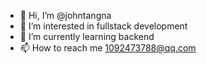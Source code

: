 - 👋 Hi, I’m @johntangna
- 👀 I’m interested in fullstack development
- 🌱 I’m currently learning backend
- 📫 How to reach me 1092473788@qq.com

<!---
johntangna/johntangna is a ✨ special ✨ repository because its `README.md` (this file) appears on your GitHub profile.
You can click the Preview link to take a look at your changes.
--->
